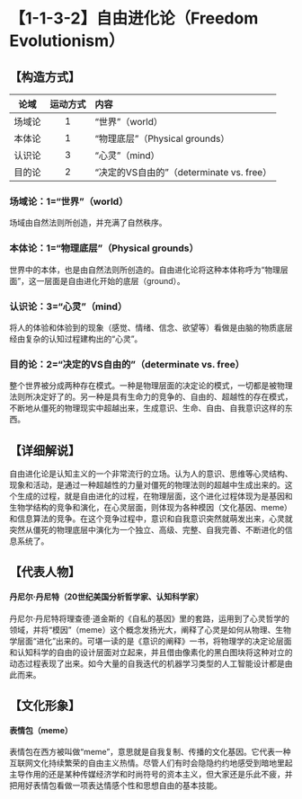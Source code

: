 # 【1-1-3-2】自由进化论（Freedom Evolutionism）
## 【构造方式】
| 论域 | 运动方式           | 内容 |
|:----:|:----------------:|:-----|
| 场域论   | 1|  “世界”（world）  |
| 本体论   | 1| “物理底层”（Physical grounds）   |
| 认识论   |3 |  “心灵”（mind）  |
| 目的论   |2 |  “决定的VS自由的”（determinate vs. free）  |

### 场域论：1=“世界”（world）

场域由自然法则所创造，并充满了自然秩序。
### 本体论：1=“物理底层”（Physical grounds）
世界中的本体，也是由自然法则所创造的。自由进化论将这种本体称呼为“物理层面”，这一层面是自由进化开始的底层（ground）。
### 认识论：3=“心灵”（mind）
将人的体验和体验到的现象（感觉、情绪、信念、欲望等）看做是由脑的物质底层经由复杂的认知过程建构出的“心灵”。
### 目的论：2=“决定的VS自由的”（determinate vs. free）
整个世界被分成两种存在模式。一种是物理层面的决定论的模式，一切都是被物理法则所决定好了的。另一种是具有生命力的竞争的、自由的、超越性的存在模式，不断地从僵死的物理现实中超越出来，生成意识、生命、自由、自我意识这样的东西。

## 【详细解说】
自由进化论是认知主义的一个非常流行的立场。认为人的意识、思维等心灵结构、现象和活动，是通过一种超越性的力量对僵死的物理法则的超越中生成出来的。这个生成的过程，就是自由进化的过程，在物理层面，这个进化过程体现为是基因和生物学结构的竞争和演化，在心灵层面，则体现为各种模因（文化基因、meme）和信息算法的竞争。在这个竞争过程中，意识和自我意识突然就萌发出来，心灵就突然从僵死的物理底层中演化为一个独立、高级、完整、自我完善、不断进化的信息系统了。

## 【代表人物】
#### 丹尼尔·丹尼特（20世纪美国分析哲学家、认知科学家）
丹尼尔·丹尼特将理查德·道金斯的《自私的基因》里的套路，运用到了心灵哲学的领域，并将“模因”（meme）这个概念发扬光大，阐释了心灵是如何从物理、生物学层面“进化”出来的。可堪一读的是《意识的阐释》一书，将物理学的决定论层面和认知科学的自由的设计层面对立起来，并且借由像素化的黑白图块将这种对立的动态过程表现了出来。如今大量的自我迭代的机器学习类型的人工智能设计都是由此而来。

## 【文化形象】
#### 表情包（meme）
表情包在西方被叫做“meme”，意思就是自我复制、传播的文化基因。它代表一种互联网文化持续繁荣的自由主义热情。尽管人们有时会隐隐约约地感受到暗地里起主导作用的还是某种传媒经济学和时尚符号的资本主义，但大家还是乐此不疲，并把用好表情包看做一项表达情感个性和思想自由的基本技能。
